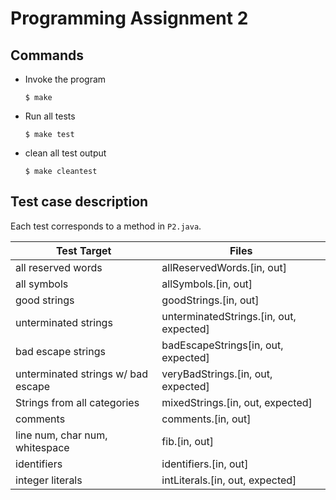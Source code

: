 # Programming Assignment 2
## Commands
- Invoke the program
    ```    
    $ make
    ```

- Run all tests
    ```
    $ make test
    ```

- clean all test output
    ```
    $ make cleantest
    ```

## Test case description  
Each test corresponds to a method in `P2.java`.

| Test Target                        | Files                                   |
|------------------------------------|-----------------------------------------|
| all reserved words                 | allReservedWords.[in, out]              |
| all symbols                        | allSymbols.[in, out]                    |
| good strings                       | goodStrings.[in, out]                   |
| unterminated strings               | unterminatedStrings.[in, out, expected] |
| bad escape strings                 | badEscapeStrings[in, out, expected]     |
| unterminated strings w/ bad escape | veryBadStrings.[in, out, expected]      |
| Strings from all categories        | mixedStrings.[in, out, expected]        |
| comments                           | comments.[in, out]                      |
| line num, char num, whitespace     | fib.[in, out]                           |
| identifiers                        | identifiers.[in, out]                   |
| integer literals                   | intLiterals.[in, out, expected]         |
